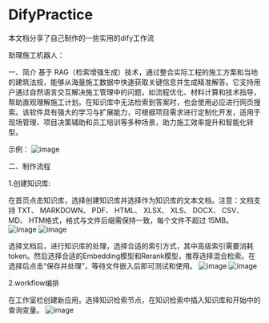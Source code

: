 # DifyPractice
本文档分享了自己制作的一些实用的dify工作流

助理施工机器人：

一、简介
基于 RAG（检索增强生成）技术，通过整合实际工程的施工方案和当地的建筑法规，能够从海量施工数据中快速获取关键信息并生成精准解答。它支持用户通过自然语言交互解决施工管理中的问题，如流程优化、材料计算和技术指导，帮助直观理解施工计划。在知识库中无法检索到答案时，也会使用必应进行网页搜索。该软件具有强大的学习与扩展能力，可根据项目需求进行定制化开发，适用于现场管理、项目决策辅助和员工培训等多种场景，助力施工效率提升和智能化转型。

示例：
![image](https://github.com/Tsengciao258/Dify-workflow-practice/blob/main/%E6%96%BD%E5%B7%A5%E5%8A%A9%E7%90%86%E9%99%84%E4%BB%B6/%E7%A4%BA%E4%BE%8B.png)

二、制作流程

1.创建知识库:

在首页点击知识库，选择创建知识库并选择作为知识库的文本文档。注意：文档支持 TXT、 MARKDOWN、 PDF、 HTML、 XLSX、 XLS、 DOCX、 CSV、 MD、 HTM格式，格式与文件后缀需保持一致，每个文件不超过 15MB。
![image](https://github.com/Tsengciao258/Dify-workflow-practice/blob/main/%E6%96%BD%E5%B7%A5%E5%8A%A9%E7%90%86%E9%99%84%E4%BB%B6/%E7%9F%A5%E8%AF%86%E5%BA%93%E5%88%9B%E5%BB%BA/AAA.png)
![image](https://github.com/Tsengciao258/Dify-workflow-practice/blob/main/%E6%96%BD%E5%B7%A5%E5%8A%A9%E7%90%86%E9%99%84%E4%BB%B6/%E7%9F%A5%E8%AF%86%E5%BA%93%E5%88%9B%E5%BB%BA/BBB.png)

选择文档后，进行知识库的处理，选择合适的索引方式，其中高级索引需要消耗token。然后选择合适的Embedding模型和Rerank模型，推荐选择混合检索。在选择后点击“保存并处理”，等待文件嵌入后即可测试和使用。
![image](https://github.com/Tsengciao258/Dify-workflow-practice/blob/main/%E6%96%BD%E5%B7%A5%E5%8A%A9%E7%90%86%E9%99%84%E4%BB%B6/%E7%9F%A5%E8%AF%86%E5%BA%93%E5%88%9B%E5%BB%BA/ccc.png)
![image](https://github.com/Tsengciao258/Dify-workflow-practice/blob/main/%E6%96%BD%E5%B7%A5%E5%8A%A9%E7%90%86%E9%99%84%E4%BB%B6/%E7%9F%A5%E8%AF%86%E5%BA%93%E5%88%9B%E5%BB%BA/DDD.png)

2.workflow编排

在工作室栏创建新应用。选择知识检索节点，在知识检索中插入知识库和开始中的查询变量。
![image]()





